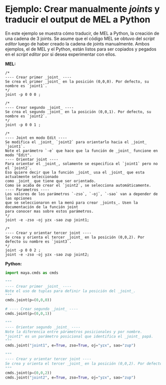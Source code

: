 # Ejemplo: Crear manualmente _joints_ y traducir el output de MEL a Python

En este ejemplo se muestra cómo traducir, de MEL a Python, la creación de una cadena de 3 joints.
Se asume que el código MEL se obtuvo del _script editor_ luego de haber creado la cadena de joints manualmente.
Ambos ejemplos, el de MEL y el Python, están listos para ser copiados y pegados en el _script editor_ por si desea experimentar con ellos.

**MEL:**
```mel
/*
---- Crear primer _joint_ ----
Se crea el primer _joint_ en la posición (0,0,0). Por defecto, su nombre es `joint1`.
*/
joint -p 0 0 0 ;

/*
---- Crear segundo _joint_ ----
Se crea el segundo _joint_ en la posición (0,0,1). Por defecto, su nombre es `joint2`.
*/
joint -p 0 0 1 ;

/*
---- Joint en modo Edit ----
Se modifica el _joint_ `joint2` para orientarlo hacia el _joint_ `joint1`.
Note el parámetro `-e` que hace que la función de _joint_ funcione en modo "Edit".
---- Orientar joint ----
Para orientar el _joint_, solamente se especifica el `joint1` pero no el `joint2`.
Eso quiere decir que la función _joint_ usa el _joint_ que esta actualmente seleccionado
como _joint_ que tiene que ser orientado.
Como se acaba de crear el `joint2`, se selecciona automáticamente.
---- Parametros ----
Los valores de los parámetros `-zso`, `-oj`, `-sao` van a depender de las opciones
que se seleccionaron en la menú para crear _joints_. Usen la documentación de la función joint
para conocer mas sobre estos parámetros.
*/
joint -e -zso -oj yzx -sao zup joint1;

/*
---- Crear y orientar tercer joint ----
Se crea y orienta el tercer _joint_ en la posición (0,0,2). Por defecto su nombre es `joint3`.
*/
joint -p 0 0 2 ;
joint -e -zso -oj yzx -sao zup joint2;
```

**Python:**
```python
import maya.cmds as cmds

"""
---- Crear primer _joint_ ----
Note el uso de tuplas para definir la posición del _joint_.
"""
cmds.joint(p=(0,0,0))

# ---- Crear segundo _joint_ ----
cmds.joint(p=(0,0,1))

"""
---- Orientar segundo _joint_ ----
Note la diferencia entre párametros posicionales y por nombre.
"joint1" es un parámetro posicional que identifica el _joint_ papá.
"""
cmds.joint("joint1", e=True, zso=True, oj="yzx", sao="zup")

"""
---- Crear y orientar tercer joint ----
Se crea y orienta el tercer _joint_ en la posición (0,0,2). Por defecto su nombre es `joint3`.
"""
cmds.joint(p=(0,0,2))
cmds.joint("joint2", e=True, zso=True, oj="yzx", sao="zup")
```
